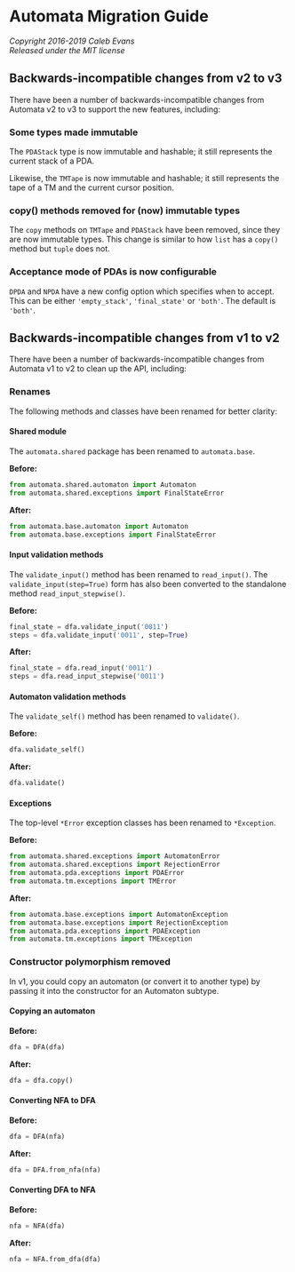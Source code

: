 # Automata Migration Guide

*Copyright 2016-2019 Caleb Evans*  
*Released under the MIT license*

## Backwards-incompatible changes from v2 to v3

There have been a number of backwards-incompatible changes from Automata v2 to
v3 to support the new features, including:

### Some types made immutable

The `PDAStack` type is now immutable and hashable; it still represents the
current stack of a PDA.

Likewise, the `TMTape` is now immutable and hashable; it still represents the
tape of a TM and the current cursor position.

### copy() methods removed for (now) immutable types

The `copy` methods on `TMTape` and `PDAStack` have been removed, since they are
now immutable types. This change is similar to how `list` has a `copy()` method
but `tuple` does not.

### Acceptance mode of PDAs is now configurable

`DPDA` and `NPDA` have a new config option which specifies when to accept. This
can be either `'empty_stack'`, `'final_state'` or `'both'`. The default is
`'both'`.

## Backwards-incompatible changes from v1 to v2

There have been a number of backwards-incompatible changes from Automata v1 to
v2 to clean up the API, including:

### Renames

The following methods and classes have been renamed for better clarity:

#### Shared module

The `automata.shared` package has been renamed to `automata.base`.

**Before:**  
```python
from automata.shared.automaton import Automaton
from automata.shared.exceptions import FinalStateError
```

**After:**  
```python
from automata.base.automaton import Automaton
from automata.base.exceptions import FinalStateError
```

#### Input validation methods

The `validate_input()` method has been renamed to `read_input()`. The
`validate_input(step=True)` form has also been converted to the standalone
method `read_input_stepwise()`.

**Before:**  
```python
final_state = dfa.validate_input('0011')
steps = dfa.validate_input('0011', step=True)
```

**After:**  
```python
final_state = dfa.read_input('0011')
steps = dfa.read_input_stepwise('0011')
```

#### Automaton validation methods

The `validate_self()` method has been renamed to `validate()`.

**Before:**  
```python
dfa.validate_self()
```

**After:**  
```python
dfa.validate()
```

#### Exceptions

The top-level `*Error` exception classes has been renamed to `*Exception`.

**Before:**  
```python
from automata.shared.exceptions import AutomatonError
from automata.shared.exceptions import RejectionError
from automata.pda.exceptions import PDAError
from automata.tm.exceptions import TMError
```

**After:**  
```python
from automata.base.exceptions import AutomatonException
from automata.base.exceptions import RejectionException
from automata.pda.exceptions import PDAException
from automata.tm.exceptions import TMException
```

### Constructor polymorphism removed

In v1, you could copy an automaton (or convert it to another type) by passing it
into the constructor for an Automaton subtype.

#### Copying an automaton

**Before:**  
```python
dfa = DFA(dfa)
```

**After:**  
```python
dfa = dfa.copy()
```

#### Converting NFA to DFA

**Before:**  
```python
dfa = DFA(nfa)
```

**After:**  
```python
dfa = DFA.from_nfa(nfa)
```

#### Converting DFA to NFA

**Before:**  
```python
nfa = NFA(dfa)
```

**After:**  
```python
nfa = NFA.from_dfa(dfa)
```
